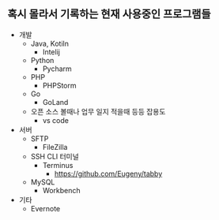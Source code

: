 ## 혹시 몰라서 기록하는 현재 사용중인 프로그램들

* 개발
  * Java, Kotiln
    * Intelij
  * Python
    * Pycharm
  * PHP
    * PHPStorm
  * Go
    * GoLand
  * 오픈 소스 볼때나 업무 일지 적을때 등등 잡용도
    * vs code
* 서버
  * SFTP
    * FileZilla
  * SSH CLI 터미널
    * Terminus
      * https://github.com/Eugeny/tabby
  * MySQL
    * Workbench
* 기타
  * Evernote